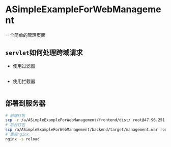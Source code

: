 # ASimpleExampleForWebManagement
一个简单的管理页面
## ```servlet```如何处理跨域请求
* 使用过滤器
```sh
```
* 使用拦截器
```sh
```
## 部署到服务器
```sh
# 前端打包
scp -r /a/ASimpleExampleForWebManagement/frontend/dist/ root@47.96.251.225:/home/www/
# 后台打包
scp /a/ASimpleExampleForWebManagement/backend/target/management.war root@47.96.251.225:/usr/local/apache-tomcat-9.0.37/webapps/
# 重启nginx
nginx -s reload
```